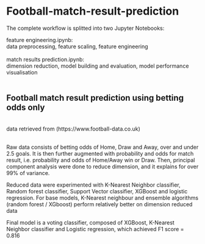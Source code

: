 # Football-match-result-prediction
The complete workflow is splitted into two Jupyter Notebooks:<br>

feature engineering.ipynb: <br>
data preprocessing, feature scaling, feature engineering
<br><br>
match results prediction.ipynb: <br>dimension reduction, model building and evaluation, model performance visualisation 
<br><br>

<h2>Football match result prediction using betting odds only</h2>
<br>data retrieved from (https://www.football-data.co.uk)<br><br>

Raw data consists of betting odds of Home, Draw and Away, over and under 2.5 goals. It is then further augmented with probability and odds for match result, i.e. probability and odds of Home/Away win or Draw. Then, principal component analysis were done to reduce dimension, and it explains for over 99% of variance.<br>


Reduced data were experimented with K-Nearest Neighbor classifier, Random forest classifier, Support Vector classifier, XGBoost and logistic regression. For base models, K-Nearest neighbour and ensemble algorithms (random forest / XGboost) perform relatively better on dimension reduced data <br>

Final model is a voting classifier, composed of XGBoost, K-Nearest Neighbor classifier and Logistic regression, which achieved F1 score = 0.816
